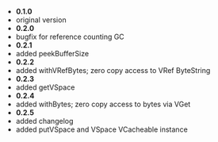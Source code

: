 
* **0.1.0**
 * original version
* **0.2.0**
 * bugfix for reference counting GC
* **0.2.1**
 * added peekBufferSize
* **0.2.2**
 * added withVRefBytes; zero copy access to VRef ByteString
* **0.2.3**
 * added getVSpace
* **0.2.4**
 * added withBytes; zero copy access to bytes via VGet
* **0.2.5**
 * added changelog
 * added putVSpace and VSpace VCacheable instance
